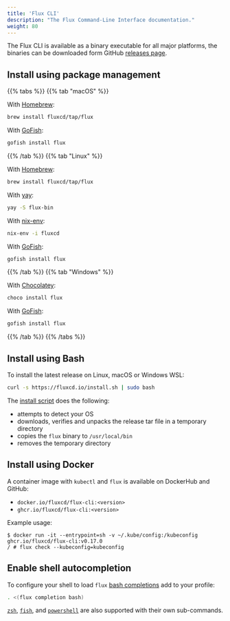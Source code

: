 ```yaml
---
title: 'Flux CLI'
description: "The Flux Command-Line Interface documentation."
weight: 80
---
```


The Flux CLI is available as a binary executable for all major platforms,
the binaries can be downloaded form GitHub
[releases page](https://github.com/fluxcd/flux2/releases).

## Install using package management

{{% tabs %}}
{{% tab "macOS" %}}

With [Homebrew](https://brew.sh):

```sh
brew install fluxcd/tap/flux
```

With [GoFish](https://gofi.sh):

```sh
gofish install flux
```

{{% /tab %}}
{{% tab "Linux" %}}

With [Homebrew](https://brew.sh):

```sh
brew install fluxcd/tap/flux
```

With [yay](https://github.com/Jguer/yay):

```sh
yay -S flux-bin
```

With [nix-env](https://nixos.org/manual/nix/unstable/command-ref/nix-env.html):

```sh
nix-env -i fluxcd
```

With [GoFish](https://gofi.sh):

```sh
gofish install flux
```

{{% /tab %}}
{{% tab "Windows" %}}

With [Chocolatey](https://chocolatey.org/):

```powershell
choco install flux
```

With [GoFish](https://gofi.sh):

```sh
gofish install flux
```

{{% /tab %}}
{{% /tabs %}}

## Install using Bash

To install the latest release on Linux, macOS or Windows WSL:

```bash
curl -s https://fluxcd.io/install.sh | sudo bash
```

The [install script](https://raw.githubusercontent.com/fluxcd/flux2/main/install/flux.sh) does the following:
* attempts to detect your OS
* downloads, verifies and unpacks the release tar file in a temporary directory
* copies the `flux` binary to `/usr/local/bin`
* removes the temporary directory

## Install using Docker

A container image with `kubectl` and `flux` is available on DockerHub and GitHub:

* `docker.io/fluxcd/flux-cli:<version>`
* `ghcr.io/fluxcd/flux-cli:<version>`

Example usage:

```console
$ docker run -it --entrypoint=sh -v ~/.kube/config:/kubeconfig ghcr.io/fluxcd/flux-cli:v0.17.0 
/ # flux check --kubeconfig=kubeconfig
```

## Enable shell autocompletion

To configure your shell to load `flux` [bash completions](flux_completion_bash.md) add to your profile:

```sh
. <(flux completion bash)
```

[`zsh`](flux_completion_zsh.md), [`fish`](flux_completion_fish.md),
and [`powershell`](flux_completion_powershell.md)
are also supported with their own sub-commands.

